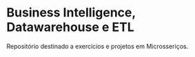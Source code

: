 <h1>Business Intelligence, Datawarehouse e ETL</h1>
<p>Repositório destinado a exercícios e projetos em Microsseriços.</p>

